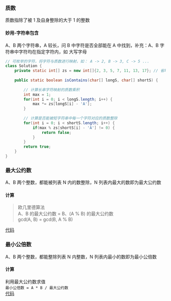 ### 质数
质数指除了被 1 及自身整除的大于 1 的整数

#### 妙用-字符串包含
A、B 两个字符串，A 较长，问 B 中字符是否全部能在 A 中找到，补充：A、B 字符串中字符均在指定字符内，如 大写字母
```java
// 可枚举的字符，将字符与质数进行映射，如： A -> 2, B -> 3, C -> 5 ...
class Solution {
    private static int[] zs = new int[]{2, 3, 5, 7, 11, 13, 17}; // 省略
    
    public static boolean isContains(char[] longS, char[] shortS) {
        
        // 计算长串字符映射的质数乘积
        int max = 1;
        for(int i = 0; i < longS.length; i++) {
            max *= zs[longS[i] - 'A'];
        }
        
        // 计算是否能被短字符串中每一个字符对应的质数整除
        for(int i = 0; i < shortS.length; i++) {
            if(max % zs[shortS[i] - 'A'] != 0) {
                return false;
            }
        }
        return true;
    }
}
```

### 最大公约数
A、B 两个整数，都能被列表 N 内的数整除，N 列表内最大的数即为最大公约数
#### 计算
> 欧几里德算法  
> A、B 的最大公约数 = B、(A % B) 的最大公约数  
> gcd(A, B) = gcd(B, A % B)

[代码](../src/main/java/com/yl/learn/algorithm/MaxCommonDivisor.java)

### 最小公倍数
A、B 两个整数，都能整除列表 N 内整数，N 列表内最小的数即为最小公倍数
#### 计算
利用最大公约数求值  
`最小公倍数 = A * B / 最大公约数`  
[代码](../src/main/java/com/yl/learn/algorithm/MinCommonMultiple.java)

